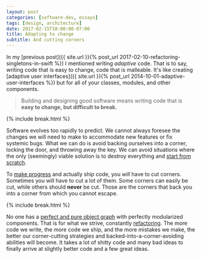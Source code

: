 ```yaml
---
layout: post
categories: [software-dev, essays]
tags: [design, architecture]
date: 2017-02-15T10:00:00-07:00
title: Adapting to change
subtitle: And cutting corners
---
```


In my [previous post]({{ site.url }}{% post_url 2017-02-10-refactoring-singletons-in-swift %}) I mentioned writing *adaptive* code. That is to say, writing code that is easy to change, code that is malleable. It's like creating [adaptive user interfaces]({{ site.url }}{% post_url 2014-10-01-adaptive-user-interfaces %}) but for all of your classes, modules, and other components.

<!--excerpt-->

> Building and designing good software means writing code that is **easy to change, but difficult to break.**

{% include break.html %}

Software evolves too rapidly to predict. We cannot always foresee the changes we will need to make to accommodate new features or fix systemic bugs. What we can do is avoid backing ourselves into a corner, locking the door, and throwing away the key. We can avoid situations where the only (seemingly) viable solution is to destroy everything and [start from scratch](https://www.joelonsoftware.com/2000/04/06/things-you-should-never-do-part-i/).

To [make progress](http://robnapier.net/refactoring) and actually ship code, you *will* have to cut corners. Sometimes you will have to cut a lot of them. Some corners can easily be cut, while others should **never** be cut. Those are the corners that back you into a corner from which you cannot escape.

{% include break.html %}

No one has a [perfect and pure object graph](https://twitter.com/sqlabs/status/789127047922774016) with perfectly modularized components. That is for what we strive, constantly [refactoring](https://martinfowler.com/books/refactoring.html). The more code we write, the more code we ship, and the more mistakes we make, the better our corner-cutting strategies and backed-into-a-corner-avoiding abilities will become. It takes a lot of shitty code and many bad ideas to finally arrive at slightly better code and a few great ideas.
